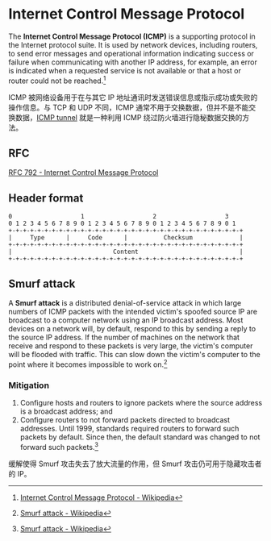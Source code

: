 # Internet Control Message Protocol
The **Internet Control Message Protocol (ICMP)** is a supporting protocol in the Internet protocol suite. It is used by network devices, including routers, to send error messages and operational information indicating success or failure when communicating with another IP address, for example, an error is indicated when a requested service is not available or that a host or router could not be reached.[^wiki]

ICMP 被网络设备用于在与其它 IP 地址通讯时发送错误信息或指示成功或失败的操作信息。与 TCP 和 UDP 不同，ICMP 通常不用于交换数据，但并不是不能交换数据，[ICMP tunnel](https://en.wikipedia.org/wiki/ICMP_tunnel) 就是一种利用 ICMP 绕过防火墙进行隐秘数据交换的方法。

## RFC
[RFC 792 - Internet Control Message Protocol](https://datatracker.ietf.org/doc/html/rfc792)

## Header format
```
0                   1                   2                   3
0 1 2 3 4 5 6 7 8 9 0 1 2 3 4 5 6 7 8 9 0 1 2 3 4 5 6 7 8 9 0 1
+-+-+-+-+-+-+-+-+-+-+-+-+-+-+-+-+-+-+-+-+-+-+-+-+-+-+-+-+-+-+-+-+
|     Type      |     Code      |          Checksum             |
+-+-+-+-+-+-+-+-+-+-+-+-+-+-+-+-+-+-+-+-+-+-+-+-+-+-+-+-+-+-+-+-+
|                            Content                            |
+-+-+-+-+-+-+-+-+-+-+-+-+-+-+-+-+-+-+-+-+-+-+-+-+-+-+-+-+-+-+-+-+
```

## Smurf attack
A **Smurf attack** is a distributed denial-of-service attack in which large numbers of ICMP packets with the intended victim's spoofed source IP are broadcast to a computer network using an IP broadcast address. Most devices on a network will, by default, respond to this by sending a reply to the source IP address. If the number of machines on the network that receive and respond to these packets is very large, the victim's computer will be flooded with traffic. This can slow down the victim's computer to the point where it becomes impossible to work on.[^smurf-wiki]

### Mitigation
1. Configure hosts and routers to ignore packets where the source address is a broadcast address; and
2. Configure routers to not forward packets directed to broadcast addresses. Until 1999, standards required routers to forward such packets by default. Since then, the default standard was changed to not forward such packets.[^smurf-wiki]

缓解使得 Smurf 攻击失去了放大流量的作用，但 Smurf 攻击仍可用于隐藏攻击者的 IP。

[^wiki]: [Internet Control Message Protocol - Wikipedia](https://en.wikipedia.org/wiki/Internet_Control_Message_Protocol)
[^smurf-wiki]: [Smurf attack - Wikipedia](https://en.wikipedia.org/wiki/Smurf_attack)